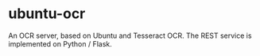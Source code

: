 # ubuntu-ocr
An OCR server, based on Ubuntu and Tesseract OCR. The REST service is implemented on Python / Flask.

